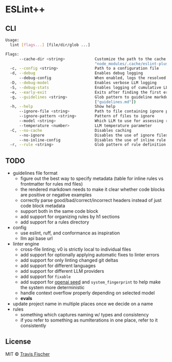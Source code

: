 # ESLint++

## CLI

```bash
Usage:
  lint [flags...] [file/dir/glob ...]

Flags:
      --cache-dir <string>             Customize the path to the cache directory (default:
                                       "node_modules/.cache/eslint-plus-plus")
  -c, --config <string>                Path to a configuration file
  -d, --debug                          Enables debug logging
      --debug-config                   When enabled, logs the resolved config and parsed rules and then exits
  -D, --debug-model                    Enables verbose LLM logging
  -S, --debug-stats                    Enables logging of cumulative LLM stats at the end, including total tokens and cost
  -e, --early-exit                     Exits after finding the first error
  -g, --guidelines <string>            Glob pattern to guideline markdown files containing rule definitions (default:
                                       ["guidelines.md"])
  -h, --help                           Show help
      --ignore-file <string>           Path to file containing ignore patterns (default: ".eslint-plus-plus-ignore")
      --ignore-pattern <string>        Pattern of files to ignore
      --model <string>                 Which LLM to use for assessing rule conformance (default: "gpt-4-turbo-preview")
      --temperature <number>           LLM temperature parameter
  -C, --no-cache                       Disables caching
      --no-ignore                      Disables the use of ignore files and patterns
      --no-inline-config               Disables the use of inline rule config inside of source files
  -r, --rule <string>                  Glob pattern of rule definition markdown files.
```

## TODO

- guidelines file format
  - figure out the best way to specify metadata (table for inline rules vs frontmatter for rules md files)
  - the rendered markdown needs to make it clear whether code blocks are positive or negative examples
  - correctly parse good/bad/correct/incorrect headers instead of just code block metadata
  - support both in the same code block
  - add support for organizing rules by h1 sections
  - add support for a rules directory
- config
  - use eslint, ruff, and conformance as inspiration
  - llm api base url
- linter engine
  - cross-file linting; v0 is strictly local to individual files
  - add support for optionally applying automatic fixes to linter errors
  - add support for only linting changed git deltas
  - add support for different languages
  - add support for different LLM providers
  - add support for `fixable`
  - add support for [openai seed](https://platform.openai.com/docs/api-reference/chat/create#chat-create-seed) and `system_fingerprint` to help make the system more deterministic
  - handle context overflow properly depending on selected model
  - **evals**
- update project name in multiple places once we decide on a name
- rules
  - something which captures naming w/ types and consistency
  - if you refer to something as numIterations in one place, refer to it consistently

## License

MIT © [Travis Fischer](https://transitivebullsh.it)
